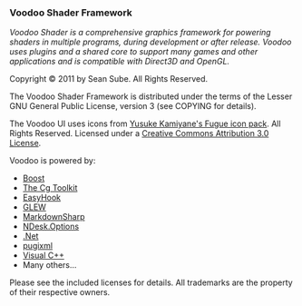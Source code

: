 ### Voodoo Shader Framework
_Voodoo Shader is a comprehensive graphics framework for powering shaders in multiple programs, during development or after
release. Voodoo uses plugins and a shared core to support many games and other applications and is compatible with Direct3D
and OpenGL._

Copyright &copy; 2011 by Sean Sube. All Rights Reserved.

The Voodoo Shader Framework is distributed under the terms of the Lesser GNU General Public License, version 3 (see COPYING
for details).

The Voodoo UI uses icons from [Yusuke Kamiyane's Fugue icon pack](http://p.yusukekamiyamane.com/). All Rights Reserved.
Licensed under a [Creative Commons Attribution 3.0 License](http://creativecommons.org/licenses/by/3.0/).

Voodoo is powered by:

 * [Boost](http://www.boost.org/)
 * [The Cg Toolkit](http://developer.nvidia.com/cg-toolkit)
 * [EasyHook](http://easyhook.codeplex.com/)
 * [GLEW](http://glew.sourceforge.net/)
 * [MarkdownSharp](http://code.google.com/p/markdownsharp/)
 * [NDesk.Options](http://www.ndesk.org/Options)
 * [.Net](http://www.microsoft.com/net)
 * [pugixml](http://code.google.com/p/pugixml/)
 * [Visual C++](http://www.microsoft.com/visualstudio/en-us)
 * Many others...

Please see the included licenses for details. All trademarks are the property of their respective owners.
 